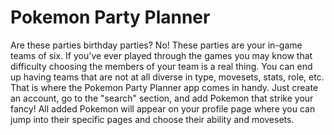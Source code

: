 # Pokemon Party Planner
Are these parties birthday parties? No! These parties are your in-game teams of six. If you've ever played through the games you may know that difficulty choosing the members of your team is a real thing. You can end up having teams that are not at all diverse in type, movesets, stats, role, etc.
That is where the Pokemon Party Planner app comes in handy. Just create an account, go to the "search" section, and add Pokemon that strike your fancy! All added Pokemon will appear on your profile page where you can jump into their specific pages and choose their ability and movesets.
